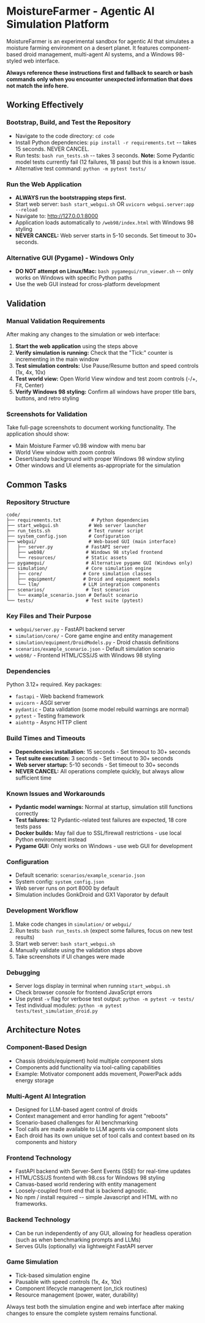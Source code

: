 # MoistureFarmer - Agentic AI Simulation Platform

MoistureFarmer is an experimental sandbox for agentic AI that simulates a moisture farming environment on a desert planet. It features component-based droid management, multi-agent AI systems, and a Windows 98-styled web interface.

**Always reference these instructions first and fallback to search or bash commands only when you encounter unexpected information that does not match the info here.**

## Working Effectively

### Bootstrap, Build, and Test the Repository
- Navigate to the code directory: `cd code`
- Install Python dependencies: `pip install -r requirements.txt` -- takes 15 seconds. NEVER CANCEL.
- Run tests: `bash run_tests.sh` -- takes 3 seconds. **Note:** Some Pydantic model tests currently fail (12 failures, 18 pass) but this is a known issue.
- Alternative test command: `python -m pytest tests/`

### Run the Web Application
- **ALWAYS run the bootstrapping steps first.**
- Start web server: `bash start_webgui.sh` OR `uvicorn webgui.server:app --reload`
- Navigate to: http://127.0.0.1:8000
- Application loads automatically to `/web98/index.html` with Windows 98 styling
- **NEVER CANCEL:** Web server starts in 5-10 seconds. Set timeout to 30+ seconds.

### Alternative GUI (Pygame) - Windows Only
- **DO NOT attempt on Linux/Mac:** `bash pygamegui/run_viewer.sh` -- only works on Windows with specific Python paths
- Use the web GUI instead for cross-platform development

## Validation

### Manual Validation Requirements
After making any changes to the simulation or web interface:

1. **Start the web application** using the steps above
2. **Verify simulation is running:** Check that the "Tick:" counter is incrementing in the main window
4. **Test simulation controls:** Use Pause/Resume button and speed controls (1x, 4x, 10x)
5. **Test world view:** Open World View window and test zoom controls (-/+, Fit, Center)
6. **Verify Windows 98 styling:** Confirm all windows have proper title bars, buttons, and retro styling

### Screenshots for Validation
Take full-page screenshots to document working functionality. The application should show:
- Main Moisture Farmer v0.98 window with menu bar
- World View window with zoom controls
- Desert/sandy background with proper Windows 98 window styling
- Other windows and UI elements as-appropriate for the simulation

## Common Tasks

### Repository Structure
```
code/
├── requirements.txt           # Python dependencies
├── start_webgui.sh           # Web server launcher
├── run_tests.sh              # Test runner script
├── system_config.json        # Configuration
├── webgui/                   # Web-based GUI (main interface)
│   ├── server.py            # FastAPI server
│   ├── web98/               # Windows 98 styled frontend
│   └── resources/           # Static assets
├── pygamegui/               # Alternative pygame GUI (Windows only)
├── simulation/              # Core simulation engine
│   ├── core/               # Core simulation classes
│   ├── equipment/          # Droid and equipment models
│   └── llm/                # LLM integration components
├── scenarios/               # Test scenarios
│   └── example_scenario.json # Default scenario
└── tests/                   # Test suite (pytest)
```

### Key Files and Their Purpose
- `webgui/server.py` - FastAPI backend server
- `simulation/core/` - Core game engine and entity management
- `simulation/equipment/DroidModels.py` - Droid chassis definitions
- `scenarios/example_scenario.json` - Default simulation scenario
- `web98/` - Frontend HTML/CSS/JS with Windows 98 styling

### Dependencies
Python 3.12+ required. Key packages:
- `fastapi` - Web backend framework
- `uvicorn` - ASGI server
- `pydantic` - Data validation (some model rebuild warnings are normal)
- `pytest` - Testing framework
- `aiohttp` - Async HTTP client

### Build Times and Timeouts
- **Dependencies installation:** 15 seconds - Set timeout to 30+ seconds
- **Test suite execution:** 3 seconds - Set timeout to 30+ seconds  
- **Web server startup:** 5-10 seconds - Set timeout to 30+ seconds
- **NEVER CANCEL:** All operations complete quickly, but always allow sufficient time

### Known Issues and Workarounds
- **Pydantic model warnings:** Normal at startup, simulation still functions correctly
- **Test failures:** 12 Pydantic-related test failures are expected, 18 core tests pass
- **Docker builds:** May fail due to SSL/firewall restrictions - use local Python environment instead
- **Pygame GUI:** Only works on Windows - use web GUI for development

### Configuration
- Default scenario: `scenarios/example_scenario.json`
- System config: `system_config.json`
- Web server runs on port 8000 by default
- Simulation includes GonkDroid and GX1 Vaporator by default

### Development Workflow
1. Make code changes in `simulation/` or `webgui/`
2. Run tests: `bash run_tests.sh` (expect some failures, focus on new test results)
3. Start web server: `bash start_webgui.sh`
4. Manually validate using the validation steps above
5. Take screenshots if UI changes were made

### Debugging
- Server logs display in terminal when running `start_webgui.sh`
- Check browser console for frontend JavaScript errors
- Use pytest `-v` flag for verbose test output: `python -m pytest -v tests/`
- Test individual modules: `python -m pytest tests/test_simulation_droid.py`

## Architecture Notes

### Component-Based Design
- Chassis (droids/equipment) hold multiple component slots
- Components add functionality via tool-calling capabilities
- Example: Motivator component adds movement, PowerPack adds energy storage

### Multi-Agent AI Integration
- Designed for LLM-based agent control of droids
- Context management and error handling for agent "reboots"
- Scenario-based challenges for AI benchmarking
- Tool calls are made available to LLM agents via component slots
- Each droid has its own unique set of tool calls and context based on its components and history

### Frontend Technology
- FastAPI backend with Server-Sent Events (SSE) for real-time updates
- HTML/CSS/JS frontend with 98.css for Windows 98 styling
- Canvas-based world rendering with entity management
- Loosely-coupled front-end that is backend agnostic.
- No npm / install required -- simple Javascript and HTML with no frameworks.

### Backend Technology
- Can be run independently of any GUI, allowing for headless operation (such as when benchmarking prompts and LLMs)
- Serves GUIs (optionally) via lightweight FastAPI server

### Game Simulation
- Tick-based simulation engine
- Pausable with speed controls (1x, 4x, 10x)
- Component lifecycle management (on_tick routines)
- Resource management (power, water, durability)

Always test both the simulation engine and web interface after making changes to ensure the complete system remains functional.